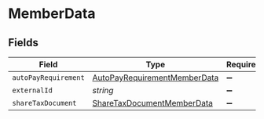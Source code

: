 # MemberData


## Fields

| Field                                                                               | Type                                                                                | Required                                                                            | Description                                                                         |
| ----------------------------------------------------------------------------------- | ----------------------------------------------------------------------------------- | ----------------------------------------------------------------------------------- | ----------------------------------------------------------------------------------- |
| `autoPayRequirement`                                                                | [AutoPayRequirementMemberData](../../models/shared/autopayrequirementmemberdata.md) | :heavy_minus_sign:                                                                  | N/A                                                                                 |
| `externalId`                                                                        | *string*                                                                            | :heavy_minus_sign:                                                                  | N/A                                                                                 |
| `shareTaxDocument`                                                                  | [ShareTaxDocumentMemberData](../../models/shared/sharetaxdocumentmemberdata.md)     | :heavy_minus_sign:                                                                  | N/A                                                                                 |